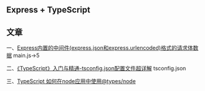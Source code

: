 ## Express + TypeScript

## 文章

一、[Express内置的中间件(express.json和express.urlencoded)格式的请求体数据](https://www.cnblogs.com/UnfetteredMan/p/13854653.html)  main.js->5

二、[《TypeScript》入门与精通-tsconfig.json配置文件超详解](https://oliver.blog.csdn.net/article/details/121784420) tsconfig.json

三、[TypeScript 如何在node应用中使用@types/node](https://geek-docs.com/typescript/typescript-questions/776_typescript_how_to_use_typesnode_in_node_application.html)